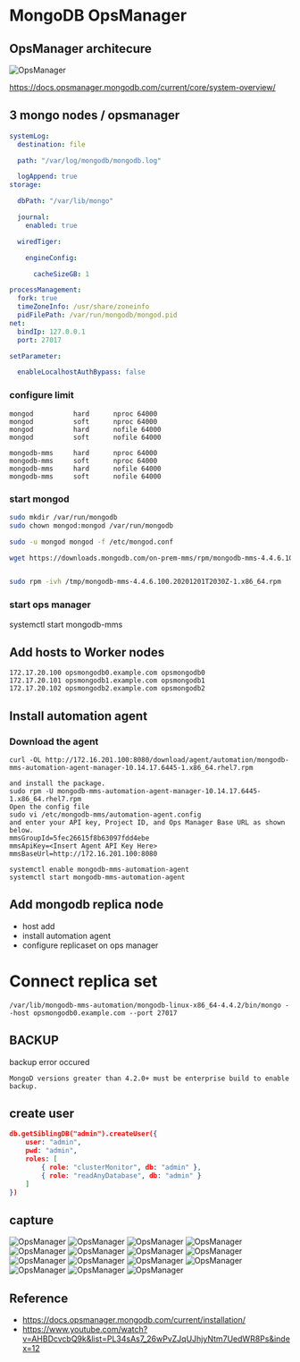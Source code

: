 # MongoDB OpsManager

## OpsManager architecure 
![OpsManager](
https://docs.opsmanager.mongodb.com/current/_images/ops-manager-overview.png
)

https://docs.opsmanager.mongodb.com/current/core/system-overview/ 

## 3 mongo nodes / opsmanager

```yaml
systemLog:
  destination: file

  path: "/var/log/mongodb/mongodb.log"

  logAppend: true
storage:

  dbPath: "/var/lib/mongo"

  journal:
    enabled: true

  wiredTiger:

    engineConfig:

      cacheSizeGB: 1

processManagement:
  fork: true
  timeZoneInfo: /usr/share/zoneinfo
  pidFilePath: /var/run/mongodb/mongod.pid
net:
  bindIp: 127.0.0.1
  port: 27017

setParameter:

  enableLocalhostAuthBypass: false
```
### configure limit

```
mongod          hard      nproc 64000 
mongod          soft      nproc 64000 
mongod          hard      nofile 64000 
mongod          soft      nofile 64000 

mongodb-mms     hard      nproc 64000 
mongodb-mms     soft      nproc 64000 
mongodb-mms     hard      nofile 64000 
mongodb-mms     soft      nofile 64000 
```

### start mongod 

```bash
sudo mkdir /var/run/mongodb
sudo chown mongod:mongod /var/run/mongodb 

sudo -u mongod mongod -f /etc/mongod.conf

wget https://downloads.mongodb.com/on-prem-mms/rpm/mongodb-mms-4.4.6.100.20201201T2030Z-1.x86_64.rpm


sudo rpm -ivh /tmp/mongodb-mms-4.4.6.100.20201201T2030Z-1.x86_64.rpm
```


### start ops manager 
systemctl start mongodb-mms

## Add hosts to Worker nodes 
```
172.17.20.100 opsmongodb0.example.com opsmongodb0 
172.17.20.101 opsmongodb1.example.com opsmongodb1
172.17.20.102 opsmongodb2.example.com opsmongodb2
```

## Install automation agent 
### Download the agent
```
curl -OL http://172.16.201.100:8080/download/agent/automation/mongodb-mms-automation-agent-manager-10.14.17.6445-1.x86_64.rhel7.rpm

and install the package.
sudo rpm -U mongodb-mms-automation-agent-manager-10.14.17.6445-1.x86_64.rhel7.rpm
Open the config file
sudo vi /etc/mongodb-mms/automation-agent.config
and enter your API key, Project ID, and Ops Manager Base URL as shown below.
mmsGroupId=5fec26615f8b63097fdd4ebe
mmsApiKey=<Insert Agent API Key Here>
mmsBaseUrl=http://172.16.201.100:8080

systemctl enable mongodb-mms-automation-agent
systemctl start mongodb-mms-automation-agent
```


## Add mongodb replica node 
- host add 
- install automation agent 
- configure replicaset on ops manager 





# Connect replica set 
```
/var/lib/mongodb-mms-automation/mongodb-linux-x86_64-4.4.2/bin/mongo --host opsmongodb0.example.com --port 27017
```

## BACKUP
backup error occured 
```
MongoD versions greater than 4.2.0+ must be enterprise build to enable backup.
```

## create user 
```json
db.getSiblingDB("admin").createUser({
    user: "admin",
    pwd: "admin",
    roles: [
        { role: "clusterMonitor", db: "admin" },
        { role: "readAnyDatabase", db: "admin" }
    ]
})
```


## capture 
![OpsManager](./png/ops_1.png)
![OpsManager](./png/ops_2.png)
![OpsManager](./png/ops_3.png)
![OpsManager](./png/ops_4.png)
![OpsManager](./png/ops_5.png)
![OpsManager](./png/ops_6.png)
![OpsManager](./png/ops_7.png)
![OpsManager](./png/ops_8.png)
![OpsManager](./png/ops_9.png)
![OpsManager](./png/ops_10.png)
![OpsManager](./png/ops_11.png)
![OpsManager](./png/ops_12.png)
![OpsManager](./png/ops_13.png)
![OpsManager](./png/ops_14.png)
![OpsManager](./png/ops_15.png)



## Reference 
* https://docs.opsmanager.mongodb.com/current/installation/
* https://www.youtube.com/watch?v=AHBDcvcbQ9k&list=PL34sAs7_26wPvZJqUJhjyNtm7UedWR8Ps&index=12